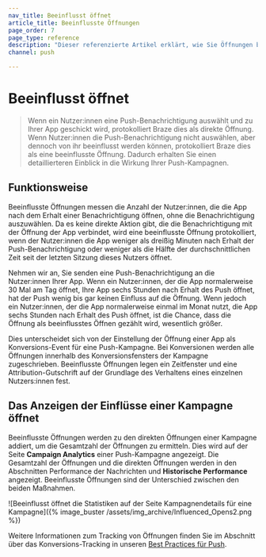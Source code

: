 ```yaml
---
nav_title: Beeinflusst öffnet
article_title: Beeinflusste Öffnungen
page_order: 7
page_type: reference
description: "Dieser referenzierte Artikel erklärt, wie Sie Öffnungen beeinflussen und tracken können, um Ihre Push-Kampagnen mit mehr Details zu versehen."
channel: push

---
```


# Beeinflusst öffnet

> Wenn ein Nutzer:innen eine Push-Benachrichtigung auswählt und zu Ihrer App geschickt wird, protokolliert Braze dies als direkte Öffnung. Wenn Nutzer:innen die Push-Benachrichtigung nicht auswählen, aber dennoch von ihr beeinflusst werden können, protokolliert Braze dies als eine beeinflusste Öffnung. Dadurch erhalten Sie einen detaillierteren Einblick in die Wirkung Ihrer Push-Kampagnen.

## Funktionsweise

Beeinflusste Öffnungen messen die Anzahl der Nutzer:innen, die die App nach dem Erhalt einer Benachrichtigung öffnen, ohne die Benachrichtigung auszuwählen. Da es keine direkte Aktion gibt, die die Benachrichtigung mit der Öffnung der App verbindet, wird eine beeinflusste Öffnung protokolliert, wenn der Nutzer:innen die App weniger als dreißig Minuten nach Erhalt der Push-Benachrichtigung oder weniger als die Hälfte der durchschnittlichen Zeit seit der letzten Sitzung dieses Nutzers öffnet.

Nehmen wir an, Sie senden eine Push-Benachrichtigung an die Nutzer:innen Ihrer App. Wenn ein Nutzer:innen, der die App normalerweise 30 Mal am Tag öffnet, Ihre App sechs Stunden nach Erhalt des Push öffnet, hat der Push wenig bis gar keinen Einfluss auf die Öffnung. Wenn jedoch ein Nutzer:innen, der die App normalerweise einmal im Monat nutzt, die App sechs Stunden nach Erhalt des Push öffnet, ist die Chance, dass die Öffnung als beeinflusstes Öffnen gezählt wird, wesentlich größer. 

Dies unterscheidet sich von der Einstellung der Öffnung einer App als Konversions-Event für eine Push-Kampagne. Bei Konversionen werden alle Öffnungen innerhalb des Konversionsfensters der Kampagne zugeschrieben. Beeinflusste Öffnungen legen ein Zeitfenster und eine Attribution-Gutschrift auf der Grundlage des Verhaltens eines einzelnen Nutzers:innen fest.

## Das Anzeigen der Einflüsse einer Kampagne öffnet

Beeinflusste Öffnungen werden zu den direkten Öffnungen einer Kampagne addiert, um die Gesamtzahl der Öffnungen zu ermitteln. Dies wird auf der Seite **Campaign Analytics** einer Push-Kampagne angezeigt. Die Gesamtzahl der Öffnungen und die direkten Öffnungen werden in den Abschnitten Performance der Nachrichten und **Historische Performance** angezeigt. Beeinflusste Öffnungen sind der Unterschied zwischen den beiden Maßnahmen.

\![Beeinflusst öffnet die Statistiken auf der Seite Kampagnendetails für eine Kampagne]({% image_buster /assets/img_archive/Influenced_Opens2.png %})

Weitere Informationen zum Tracking von Öffnungen finden Sie im Abschnitt über das Konversions-Tracking in unseren [Best Practices für Push]({{site.baseurl}}/user_guide/message_building_by_channel/push/best_practices/).

